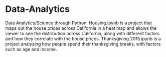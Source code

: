 # Data-Analytics
Data Analytics/Science through Python.  Housing.ipynb is a project that maps out the house prices across California in a heat map and allows the viewer to see the distribution across California, along with different factors and how they correlate with the house prices.  Thanksgiving 2015.ipynb is a project analyzing how people spend their thanksgiving breaks, with factors such as age and income.
